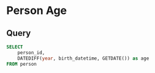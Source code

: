 <!--


Author:Nathan Buesgens



CDM Version:5.4



Use Case:Characteristic


-->

# Person Age










 
## Query
```sql
SELECT 
	person_id,
	DATEDIFF(year, birth_datetime, GETDATE()) as age
FROM person
```



